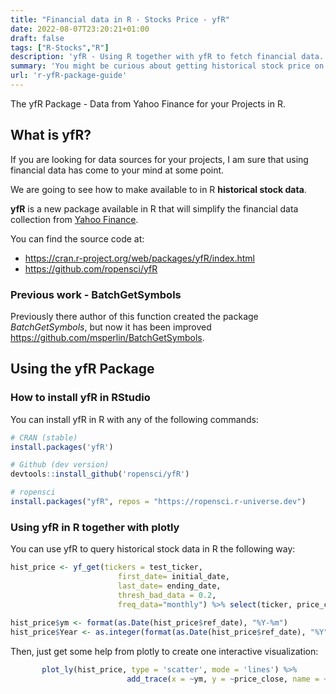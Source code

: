 ```yaml
---
title: "Financial data in R - Stocks Price - yfR"
date: 2022-08-07T23:20:21+01:00
draft: false
tags: ["R-Stocks","R"]
description: 'yfR - Using R together with yfR to fetch financial data.'
summary: 'You might be curious about getting historical stock price on companies, for some project that you want to accomplish - yfR is an open source library that helps us with this task. '
url: 'r-yfR-package-guide'
---
```


The yfR Package - Data from Yahoo Finance for your Projects in R.

## What is yfR?

If you are looking for data sources for your projects, I am sure that using financial data has come to your mind at some point.

We are going to see how to make available to in R **historical stock data**.

**yfR** is a new package available in R that will simplify the financial data collection from [Yahoo Finance](https://finance.yahoo.com/ "Yahoo Finance {rel='nofollow'}").

You can find the source code at:

* <https://cran.r-project.org/web/packages/yfR/index.html>
* <https://github.com/ropensci/yfR>

### Previous work - BatchGetSymbols

Previously there author of this function created the package *BatchGetSymbols*, but now it has been improved <https://github.com/msperlin/BatchGetSymbols>.

## Using the yfR Package


### How to install yfR in RStudio


You can install yfR in R with any of the following commands:

```r
# CRAN (stable)
install.packages('yfR')

# Github (dev version)
devtools::install_github('ropensci/yfR')

# ropensci
install.packages("yfR", repos = "https://ropensci.r-universe.dev")
```


### Using yfR in R together with plotly

You can use yfR to query historical stock data in R the following way:

```r
hist_price <- yf_get(tickers = test_ticker,
                        first_date= initial_date,
                        last_date= ending_date,
                        thresh_bad_data = 0.2,
                        freq_data="monthly") %>% select(ticker, price_close, ref_date) 
                        
hist_price$ym <- format(as.Date(hist_price$ref_date), "%Y-%m")
hist_price$Year <- as.integer(format(as.Date(hist_price$ref_date), "%Y"))
```

Then, just get some help from plotly to create one interactive visualization:

```r
       plot_ly(hist_price, type = 'scatter', mode = 'lines') %>%
                          add_trace(x = ~ym, y = ~price_close, name = ~ticker)
```

